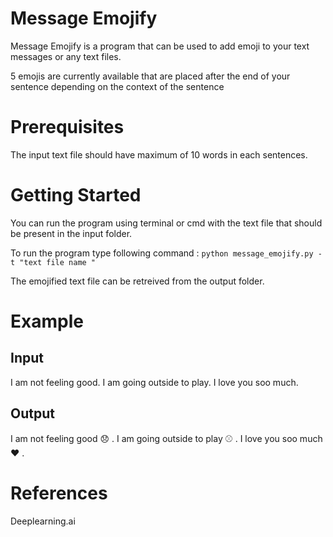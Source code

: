 # Message Emojify

Message Emojify is a program that can be used to add emoji to your text messages or any text files. 

5 emojis are currently available that are placed after the end of your sentence depending on the context of the sentence

# Prerequisites

The input text file should have maximum of 10 words in each sentences.

# Getting Started

You can run the program using terminal or cmd with the text file that should be present in the input folder.

To run the program type following command : ``` python message_emojify.py -t "text file name " ```

The emojified text file can be retreived from the output folder.

# Example 

## Input 
I am not feeling good. I am going outside to play. I love you soo much.
## Output
I am not feeling good 😞 . I am going outside to play ⚾ . I love you soo much ❤️ .

# References

Deeplearning.ai
